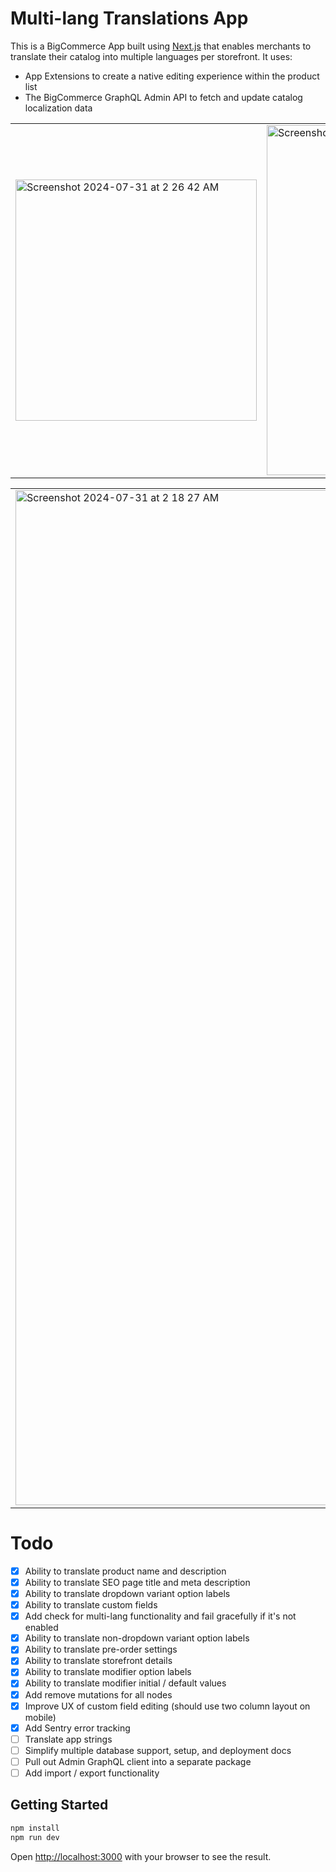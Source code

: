 # Multi-lang Translations App

This is a BigCommerce App built using [Next.js](https://nextjs.org/) that enables merchants to translate their catalog into multiple languages per storefront. It uses:
- App Extensions to create a native editing experience within the product list
- The BigCommerce GraphQL Admin API to fetch and update catalog localization data

<table>
      <td><img width="386" alt="Screenshot 2024-07-31 at 2 26 42 AM" src="https://github.com/user-attachments/assets/6c6a115a-f1a1-456a-92f7-cee38cf2b8ef"></td>
      <td><img width="560" alt="Screenshot 2024-07-31 at 2 26 31 AM" src="https://github.com/user-attachments/assets/bf3ffc0b-0ca1-49c6-90b7-7f27db908ee1"></td>
    </table>
<table>
  <td><img width="1624" alt="Screenshot 2024-07-31 at 2 18 27 AM" src="https://github.com/user-attachments/assets/31b0b65e-8cab-4f57-a9ce-0785049a041c"></td>
  <td><img width="1624" alt="Screenshot 2024-07-31 at 2 18 38 AM" src="https://github.com/user-attachments/assets/42575204-23d1-4d05-a2ca-6401a5313b61"></td>
</table>

# Todo

- [x] Ability to translate product name and description
- [x] Ability to translate SEO page title and meta description
- [x] Ability to translate dropdown variant option labels
- [x] Ability to translate custom fields
- [x] Add check for multi-lang functionality and fail gracefully if it's not enabled
- [x] Ability to translate non-dropdown variant option labels
- [x] Ability to translate pre-order settings
- [x] Ability to translate storefront details
- [x] Ability to translate modifier option labels
- [x] Ability to translate modifier initial / default values
- [x] Add remove mutations for all nodes
- [x] Improve UX of custom field editing (should use two column layout on mobile)
- [x] Add Sentry error tracking
- [ ] Translate app strings
- [ ] Simplify multiple database support, setup, and deployment docs
- [ ] Pull out Admin GraphQL client into a separate package
- [ ] Add import / export functionality

## Getting Started

```bash
npm install
npm run dev
```

Open [http://localhost:3000](http://localhost:3000) with your browser to see the result.
